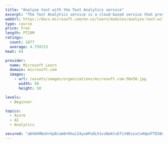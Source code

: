 ```yaml
---
title: "Analyze text with the Text Analytics service"
excerpt: "The Text Analytics service is a cloud-based service that provides advanced natural language processing over raw text for sentiment analysis, key phrase extraction, named entity recognition, and language detection."
webUrl: https://docs.microsoft.com/en-us/learn/modules/analyze-text-with-text-analytics-service/
type: course
price: Free
length: PT29M
ratings:
  count: 1877
  average: 4.759723
heat: 64

provider:
  name: Microsoft Learn
  domain: microsoft.com
  images:
    - url: /assets/images/organizations/microsoft.com-50x50.jpg
      width: 50
      height: 50

levels:
  - Beginner

topics:
  - Azure
  - AI
  - Analytics

secured: "a6VmhMboh+Vp8cam0+KhuLI4yuAPuOLh1vzNakCvEfiV4EvzxCvHdp4TTEX8u95g+pd1w3Pv83zrhMT5ivYc1ht2I1SnP7Ryr6uX42IYbuXOqRReim5A9DkRF/HJH70m+noaadwX6T+0VK3FNgv7iQr3sEQpN9NJGx9mR1htZr7g3x4L+TK4txi0wpCn2kPFEr6d279vFMQzy9khELHkJMyOvXR6mGNtBj5Bu5k2iMHGZ564e+wzWvmmgieLHAuJOHu5FqoQm2y5kTHLvcPgpftXLcdZxqbdP9TqjNTvAvvMi/jQr25VpV8Gdeo49MQQWoBj1RCO1qJ8QIXmA6g+2hiVGgajiAo+VkR8ca8wiWRt9GAB398mIHe+k/61jRA89eCA71tWaurlBr2EtMRtjzyyrMGXKQkP8gWBtIcniyk=;6Dm8Y8qYDXkPiLB96cVWkg=="
---
```


